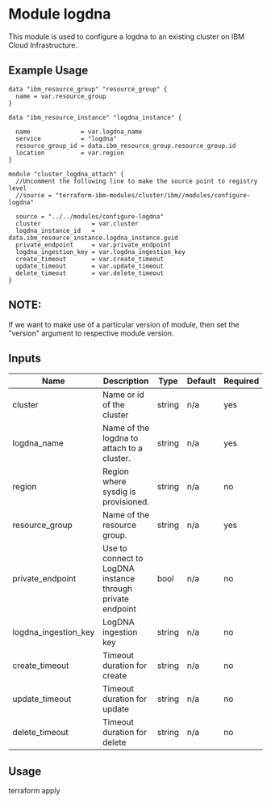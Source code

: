 # Module logdna

This module is used to configure a logdna to an existing cluster on IBM Cloud Infrastructure.

## Example Usage
```
data "ibm_resource_group" "resource_group" {
  name = var.resource_group
}

data "ibm_resource_instance" "logdna_instance" {

  name              = var.logdna_name
  service           = "logdna"
  resource_group_id = data.ibm_resource_group.resource_group.id
  location          = var.region
}

module "cluster_logdna_attach" {
  //Uncomment the following line to make the source point to registry level
  //source = "terraform-ibm-modules/cluster/ibm//modules/configure-logdna"

  source = "../../modules/configure-logdna"
  cluster              = var.cluster
  logdna_instance_id   = data.ibm_resource_instance.logdna_instance.guid
  private_endpoint     = var.private_endpoint
  logdna_ingestion_key = var.logdna_ingestion_key
  create_timeout       = var.create_timeout
  update_timeout       = var.update_timeout
  delete_timeout       = var.delete_timeout
}
```
## NOTE:

If we want to make use of a particular version of module, then set the "version" argument to respective module version.

<!-- BEGINNING OF PRE-COMMIT-TERRAFORM DOCS HOOK -->
## Inputs

| Name                              | Description                                               | Type   | Default | Required |
|-----------------------------------|-----------------------------------------------------------|--------|---------|----------|
| cluster                           | Name or id of the cluster                                 | string | n/a     | yes      |
| logdna\_name                      | Name of the logdna to attach to a cluster.                | string | n/a     | yes      |
| region                            | Region where sysdig is provisioned.                       | string | n/a     | no       |
| resource\_group                   | Name of the resource group.                               | string | n/a     | yes      |
| private_endpoint                  | Use to connect to LogDNA instance through private endpoint| bool   | n/a     | no       |
| logdna_ingestion_key              | LogDNA ingestion key                                      | string | n/a     | no       |
| create_timeout                    | Timeout duration for create                               | string | n/a     | no       |
| update_timeout                    | Timeout duration for update                               | string | n/a     | no       |
| delete_timeout                    | Timeout duration for delete                               | string | n/a     | no       |

<!-- END OF PRE-COMMIT-TERRAFORM DOCS HOOK -->


## Usage

terraform apply